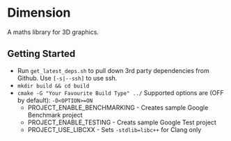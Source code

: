 # Dimension

A maths library for 3D graphics.

## Getting Started
- Run `get_latest_deps.sh` to pull down 3rd party dependencies from Github. Use `[-s|--ssh]` to use ssh.
- `mkdir build && cd build`
- `cmake -G "Your Favourite Build Type" ../` Supported options are (OFF by default): `-D<OPTION>=ON`
  - PROJECT_ENABLE_BENCHMARKING - Creates sample Google Benchmark project
  - PROJECT_ENABLE_TESTING - Creats sample Google Test project
  - PROJECT_USE_LIBCXX - Sets `-stdlib=libc++` for Clang only